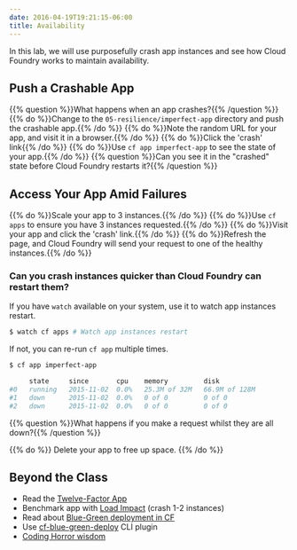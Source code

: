 ```yaml
---
date: 2016-04-19T19:21:15-06:00
title: Availability
---
```


In this lab, we will use purposefully crash app instances and see how Cloud Foundry works to maintain availability.

## Push a Crashable App

{{% question %}}What happens when an app crashes?{{% /question %}}
{{% do %}}Change to the `05-resilience/imperfect-app` directory and push the crashable app.{{% /do %}}
{{% do %}}Note the random URL for your app, and visit it in a browser.{{% /do %}}
{{% do %}}Click the 'crash' link{{% /do %}}
{{% do %}}Use `cf app imperfect-app` to see the state of your app.{{% /do %}}
{{% question %}}Can you see it in the "crashed" state before Cloud Foundry restarts it?{{% /question %}}

## Access Your App Amid Failures

{{% do %}}Scale your app to 3 instances.{{% /do %}}
{{% do %}}Use `cf apps` to ensure you have 3 instances requested.{{% /do %}}
{{% do %}}Visit your app and click the 'crash' link.{{% /do %}}
{{% do %}}Refresh the page, and Cloud Foundry will send your request to one of the healthy instances.{{% /do %}}

### Can you crash instances quicker than Cloud Foundry can restart them?

If you have `watch` available on your system, use it to watch app instances restart.

```sh
$ watch cf apps # Watch app instances restart
```

If not, you can re-run `cf app` multiple times.

```sh
$ cf app imperfect-app

     state     since       cpu    memory         disk
#0   running   2015-11-02  0.0%   25.3M of 32M   66.9M of 128M
#1   down      2015-11-02  0.0%   0 of 0         0 of 0
#2   down      2015-11-02  0.0%   0 of 0         0 of 0
```

{{% question %}}What happens if you make a request whilst they are all down?{{% /question %}}

{{% do %}} Delete your app to free up space. {{% /do %}}

## Beyond the Class

  * Read the [Twelve-Factor App](http://12factor.net/)
  * Benchmark app with [Load Impact](https://loadimpact.com/) (crash 1-2 instances)
  * Read about [Blue-Green deployment in CF](http://garage.mybluemix.net/posts/blue-green-deployment/)
  * Use [cf-blue-green-deploy](https://github.com/bluemixgaragelondon/cf-blue-green-deploy) CLI plugin
  * [Coding Horror wisdom](http://blog.codinghorror.com/version-1-sucks-but-ship-it-anyway/)
